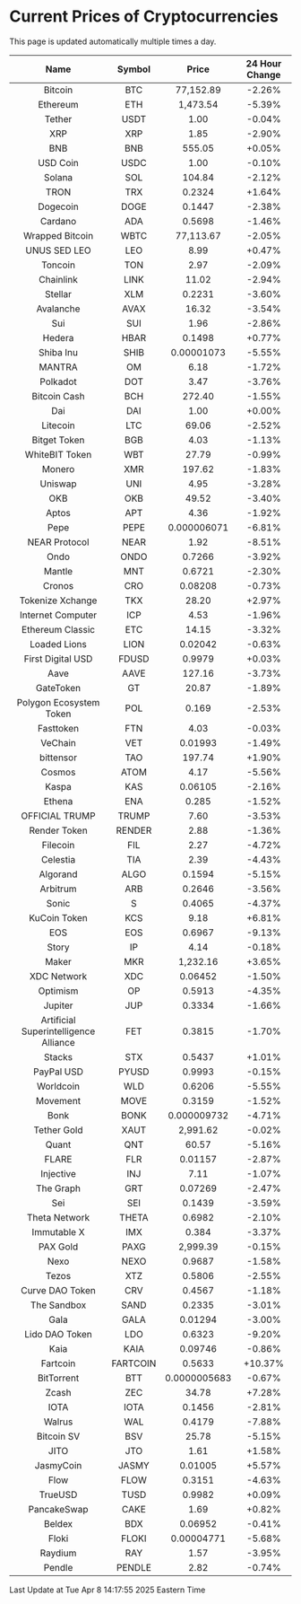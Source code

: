# Current Prices of Cryptocurrencies
This page is updated automatically multiple times a day.

| Name | Symbol | Price | 24 Hour Change |
| :---: |:---:| :---: | :---: |
| Bitcoin | BTC | 77,152.89 | -2.26% |
| Ethereum | ETH | 1,473.54 | -5.39% |
| Tether | USDT | 1.00 | -0.04% |
| XRP | XRP | 1.85 | -2.90% |
| BNB | BNB | 555.05 | +0.05% |
| USD Coin | USDC | 1.00 | -0.10% |
| Solana | SOL | 104.84 | -2.12% |
| TRON | TRX | 0.2324 | +1.64% |
| Dogecoin | DOGE | 0.1447 | -2.38% |
| Cardano | ADA | 0.5698 | -1.46% |
| Wrapped Bitcoin | WBTC | 77,113.67 | -2.05% |
| UNUS SED LEO | LEO | 8.99 | +0.47% |
| Toncoin | TON | 2.97 | -2.09% |
| Chainlink | LINK | 11.02 | -2.94% |
| Stellar | XLM | 0.2231 | -3.60% |
| Avalanche | AVAX | 16.32 | -3.54% |
| Sui | SUI | 1.96 | -2.86% |
| Hedera | HBAR | 0.1498 | +0.77% |
| Shiba Inu | SHIB | 0.00001073 | -5.55% |
| MANTRA | OM | 6.18 | -1.72% |
| Polkadot | DOT | 3.47 | -3.76% |
| Bitcoin Cash | BCH | 272.40 | -1.55% |
| Dai | DAI | 1.00 | +0.00% |
| Litecoin | LTC | 69.06 | -2.52% |
| Bitget Token | BGB | 4.03 | -1.13% |
| WhiteBIT Token | WBT | 27.79 | -0.99% |
| Monero | XMR | 197.62 | -1.83% |
| Uniswap | UNI | 4.95 | -3.28% |
| OKB | OKB | 49.52 | -3.40% |
| Aptos | APT | 4.36 | -1.92% |
| Pepe | PEPE | 0.000006071 | -6.81% |
| NEAR Protocol | NEAR | 1.92 | -8.51% |
| Ondo | ONDO | 0.7266 | -3.92% |
| Mantle | MNT | 0.6721 | -2.30% |
| Cronos | CRO | 0.08208 | -0.73% |
| Tokenize Xchange | TKX | 28.20 | +2.97% |
| Internet Computer | ICP | 4.53 | -1.96% |
| Ethereum Classic | ETC | 14.15 | -3.32% |
| Loaded Lions | LION | 0.02042 | -0.63% |
| First Digital USD | FDUSD | 0.9979 | +0.03% |
| Aave | AAVE | 127.16 | -3.73% |
| GateToken | GT | 20.87 | -1.89% |
| Polygon Ecosystem Token | POL | 0.169 | -2.53% |
| Fasttoken | FTN | 4.03 | -0.03% |
| VeChain | VET | 0.01993 | -1.49% |
| bittensor | TAO | 197.74 | +1.90% |
| Cosmos | ATOM | 4.17 | -5.56% |
| Kaspa | KAS | 0.06105 | -2.16% |
| Ethena | ENA | 0.285 | -1.52% |
| OFFICIAL TRUMP | TRUMP | 7.60 | -3.53% |
| Render Token | RENDER | 2.88 | -1.36% |
| Filecoin | FIL | 2.27 | -4.72% |
| Celestia | TIA | 2.39 | -4.43% |
| Algorand | ALGO | 0.1594 | -5.15% |
| Arbitrum | ARB | 0.2646 | -3.56% |
| Sonic | S | 0.4065 | -4.37% |
| KuCoin Token | KCS | 9.18 | +6.81% |
| EOS | EOS | 0.6967 | -9.13% |
| Story | IP | 4.14 | -0.18% |
| Maker | MKR | 1,232.16 | +3.65% |
| XDC Network | XDC | 0.06452 | -1.50% |
| Optimism | OP | 0.5913 | -4.35% |
| Jupiter | JUP | 0.3334 | -1.66% |
| Artificial Superintelligence Alliance | FET | 0.3815 | -1.70% |
| Stacks | STX | 0.5437 | +1.01% |
| PayPal USD | PYUSD | 0.9993 | -0.15% |
| Worldcoin | WLD | 0.6206 | -5.55% |
| Movement | MOVE | 0.3159 | -1.52% |
| Bonk | BONK | 0.000009732 | -4.71% |
| Tether Gold | XAUT | 2,991.62 | -0.02% |
| Quant | QNT | 60.57 | -5.16% |
| FLARE | FLR | 0.01157 | -2.87% |
| Injective | INJ | 7.11 | -1.07% |
| The Graph | GRT | 0.07269 | -2.47% |
| Sei | SEI | 0.1439 | -3.59% |
| Theta Network | THETA | 0.6982 | -2.10% |
| Immutable X | IMX | 0.384 | -3.37% |
| PAX Gold | PAXG | 2,999.39 | -0.15% |
| Nexo | NEXO | 0.9687 | -1.58% |
| Tezos | XTZ | 0.5806 | -2.55% |
| Curve DAO Token | CRV | 0.4567 | -1.18% |
| The Sandbox | SAND | 0.2335 | -3.01% |
| Gala | GALA | 0.01294 | -3.00% |
| Lido DAO Token | LDO | 0.6323 | -9.20% |
| Kaia | KAIA | 0.09746 | -0.86% |
| Fartcoin | FARTCOIN | 0.5633 | +10.37% |
| BitTorrent | BTT | 0.0000005683 | -0.67% |
| Zcash | ZEC | 34.78 | +7.28% |
| IOTA | IOTA | 0.1456 | -2.81% |
| Walrus | WAL | 0.4179 | -7.88% |
| Bitcoin SV | BSV | 25.78 | -5.15% |
| JITO | JTO | 1.61 | +1.58% |
| JasmyCoin | JASMY | 0.01005 | +5.57% |
| Flow | FLOW | 0.3151 | -4.63% |
| TrueUSD | TUSD | 0.9982 | +0.09% |
| PancakeSwap | CAKE | 1.69 | +0.82% |
| Beldex | BDX | 0.06952 | -0.41% |
| Floki | FLOKI | 0.00004771 | -5.68% |
| Raydium | RAY | 1.57 | -3.95% |
| Pendle | PENDLE | 2.82 | -0.74% |

Last Update at Tue Apr  8 14:17:55 2025 Eastern Time